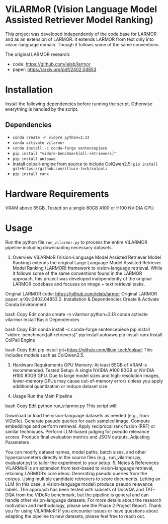 # ViLARMoR (Vision Language Model Assisted Retriever Model Ranking)

This project was developed independently of the code base for LARMOR and as an extension of LARMOR.  It extends LARMOR from text only into vision-language domain.  Though it follows some of the same conventions.  

The original LARMOR research:
* code: https://github.com/ielab/larmor
* paper: https://arxiv.org/pdf/2402.04853

# Installation
Install the following dependencies before running the script.  Otherwise everything is handled by the script.

## Dependencies

* `conda create -n vidore python=3.13`
* `conda activate vilarmor`
* `conda install -c conda-forge sentencepiece`
* `pip install "vidore-benchmark[all-retrievers]"`
* `pip install autoawq`
* Install colpali-engine from source to include ColQwen2.5: `pip install git+https://github.com/illuin-tech/colpali`
* `pip install ranx`

# Hardware Requirements

VRAM above 65GB.  Tested on a single 80GB A100 or H100 NVIDIA GPU.

# Usage

Run the python file `run_vilarmor.py` to process the entire ViLARMOR pipeline including downloading necessary datasets.

1. Overview
ViLARMoR (Vision-Language Model Assisted Retriever Model Ranking) extends the original Large Language Model Assisted Retriever Model Ranking (LARMOR) framework to vision-language retrieval. While it follows some of the same conventions found in the LARMOR approach, this project was developed independently of the original LARMOR codebase and focuses on image + text retrieval tasks.

Original LARMOR code: https://github.com/ielab/larmor
Original LARMOR paper: arXiv:2402.04853
2. Installation & Dependencies
Create & Activate Conda Environment

bash
Copy
Edit
conda create -n vilarmor python=3.13
conda activate vilarmor
Install Basic Dependencies

bash
Copy
Edit
conda install -c conda-forge sentencepiece
pip install "vidore-benchmark[all-retrievers]"
pip install autoawq
pip install ranx
Install ColPali Engine

bash
Copy
Edit
pip install git+https://github.com/illuin-tech/colpali
This includes models such as ColQwen2.5.

3. Hardware Requirements
GPU Memory: At least 65GB of VRAM is recommended.
Tested Setup: A single NVIDIA A100 80GB or NVIDIA H100 80GB GPU.
Due to large model sizes and high-resolution images, lower-memory GPUs may cause out-of-memory errors unless you apply additional quantization or reduce dataset size.

4. Usage
Run the Main Pipeline

bash
Copy
Edit
python run_vilarmor.py
This script will:

Download or load the vision-language datasets as needed (e.g., from ViDoRe).
Generate pseudo queries for each sampled image.
Compute embeddings and perform retrieval.
Apply reciprocal rank fusion (RRF) or similar techniques.
Perform LLM-based judging for pseudo relevance scores.
Produce final evaluation metrics and JSON outputs.
Adjusting Parameters

You can modify dataset names, model paths, batch sizes, and other hyperparameters directly in the source files (e.g., run_vilarmor.py, evaluator.py) to tailor the experiment to your setup.
5. Notes & References
ViLARMoR is an extension from text-based to vision-language retrieval, retaining LARMOR’s core ideas:
Generating pseudo queries from the corpus.
Using multiple candidate retrievers to score documents.
Letting an LLM (in this case, a vision-language model) produce pseudo relevance labels.
The approach has been tested with subsets of DocVQA and TAT-DQA from the ViDoRe benchmark, but the pipeline is general and can handle other vision-language datasets.
For more details about the research motivation and methodology, please see the Phase 2 Project Report.
Thank you for using ViLARMoR! If you encounter issues or have questions about adapting the pipeline to new datasets, please feel free to reach out.